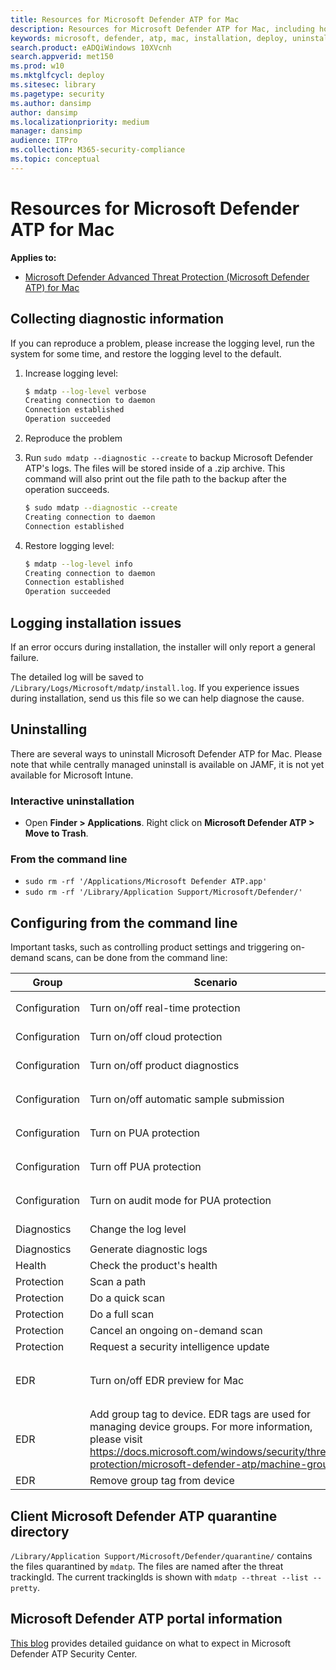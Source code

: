 ```yaml
---
title: Resources for Microsoft Defender ATP for Mac
description: Resources for Microsoft Defender ATP for Mac, including how to uninstall it, how to collect diagnostic logs, CLI commands, and known issues with the product.
keywords: microsoft, defender, atp, mac, installation, deploy, uninstallation, intune, jamf, macos, catalina, mojave, high sierra
search.product: eADQiWindows 10XVcnh
search.appverid: met150
ms.prod: w10
ms.mktglfcycl: deploy
ms.sitesec: library
ms.pagetype: security
ms.author: dansimp
author: dansimp
ms.localizationpriority: medium
manager: dansimp
audience: ITPro
ms.collection: M365-security-compliance
ms.topic: conceptual
---
```


# Resources for Microsoft Defender ATP for Mac

**Applies to:**

- [Microsoft Defender Advanced Threat Protection (Microsoft Defender ATP) for Mac](microsoft-defender-atp-mac.md)

## Collecting diagnostic information

If you can reproduce a problem, please increase the logging level, run the system for some time, and restore the logging level to the default.

1. Increase logging level:

   ```bash
   $ mdatp --log-level verbose
   Creating connection to daemon
   Connection established
   Operation succeeded
   ```

2. Reproduce the problem

3. Run `sudo mdatp --diagnostic --create` to backup Microsoft Defender ATP's logs. The files will be stored inside of a .zip archive. This command will also print out the file path to the backup after the operation succeeds.

   ```bash
   $ sudo mdatp --diagnostic --create
   Creating connection to daemon
   Connection established
   ```

4. Restore logging level:

   ```bash
   $ mdatp --log-level info
   Creating connection to daemon
   Connection established
   Operation succeeded
   ```

## Logging installation issues

If an error occurs during installation, the installer will only report a general failure.

The detailed log will be saved to `/Library/Logs/Microsoft/mdatp/install.log`. If you experience issues during installation, send us this file so we can help diagnose the cause.

## Uninstalling

There are several ways to uninstall Microsoft Defender ATP for Mac. Please note that while centrally managed uninstall is available on JAMF, it is not yet available for Microsoft Intune.

### Interactive uninstallation

- Open **Finder > Applications**. Right click on **Microsoft Defender ATP > Move to Trash**.

### From the command line

- ```sudo rm -rf '/Applications/Microsoft Defender ATP.app'```
- ```sudo rm -rf '/Library/Application Support/Microsoft/Defender/'```

## Configuring from the command line

Important tasks, such as controlling product settings and triggering on-demand scans, can be done from the command line:

|Group        |Scenario                                   |Command                                                                |
|-------------|-------------------------------------------|-----------------------------------------------------------------------|
|Configuration|Turn on/off real-time protection           |`mdatp --config realTimeProtectionEnabled [true/false]`                |
|Configuration|Turn on/off cloud protection               |`mdatp --config cloudEnabled [true/false]`                             |
|Configuration|Turn on/off product diagnostics            |`mdatp --config cloudDiagnosticEnabled [true/false]`                               |
|Configuration|Turn on/off automatic sample submission    |`mdatp --config cloudAutomaticSampleSubmission [true/false]`           |
|Configuration|Turn on PUA protection                     |`mdatp --threat --type-handling potentially_unwanted_application block`|
|Configuration|Turn off PUA protection                    |`mdatp --threat --type-handling potentially_unwanted_application off`  |
|Configuration|Turn on audit mode for PUA protection      |`mdatp --threat --type-handling potentially_unwanted_application audit`|
|Diagnostics  |Change the log level                       |`mdatp --log-level [error/warning/info/verbose]`                       |
|Diagnostics  |Generate diagnostic logs                   |`mdatp --diagnostic --create`                                                   |
|Health       |Check the product's health                 |`mdatp --health`                                                       |
|Protection   |Scan a path                                |`mdatp --scan --path [path]`                                           |
|Protection   |Do a quick scan                            |`mdatp --scan --quick`                                                 |
|Protection   |Do a full scan                             |`mdatp --scan --full`                                                  |
|Protection   |Cancel an ongoing on-demand scan           |`mdatp --scan --cancel`                                                |
|Protection   |Request a security intelligence update     |`mdatp --definition-update`                                            |
|EDR          |Turn on/off EDR preview for Mac            |`mdatp --edr --early-preview [true/false]` OR `mdatp --edr --earlyPreview [true/false]` for versions earlier than 100.78.0                                |
|EDR          |Add group tag to device. EDR tags are used for managing device groups. For more information, please visit https://docs.microsoft.com/windows/security/threat-protection/microsoft-defender-atp/machine-groups |`mdatp --edr --set-tag GROUP [name]` |
|EDR          |Remove group tag from device              |`mdatp --edr --remove-tag [name]`                                            |

## Client Microsoft Defender ATP quarantine directory

`/Library/Application Support/Microsoft/Defender/quarantine/` contains the files quarantined by `mdatp`. The files are named after the threat trackingId. The current trackingIds is shown with `mdatp --threat --list --pretty`.

## Microsoft Defender ATP portal information

[This blog](https://techcommunity.microsoft.com/t5/microsoft-defender-atp/edr-capabilities-for-macos-have-now-arrived/ba-p/1047801) provides detailed guidance on what to expect in Microsoft Defender ATP Security Center.
